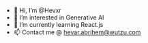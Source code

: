 - 👋 Hi, I’m @Hevxr
- 👀 I’m interested in Generative AI
- 🌱 I’m currently learning React.js
- 📫 Contact me @ hevar.abrihem@wutzu.com

<!---
END
--->
